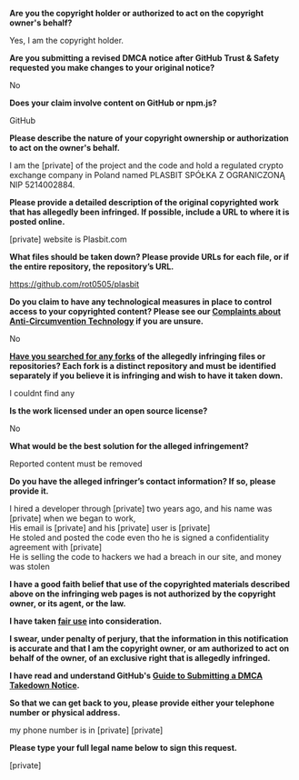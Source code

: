 **Are you the copyright holder or authorized to act on the copyright owner's behalf?**

Yes, I am the copyright holder.

**Are you submitting a revised DMCA notice after GitHub Trust & Safety requested you make changes to your original notice?**

No

**Does your claim involve content on GitHub or npm.js?**

GitHub

**Please describe the nature of your copyright ownership or authorization to act on the owner's behalf.**

I am the [private] of the project and the code and hold a regulated crypto exchange company in Poland named PLASBIT SPÓŁKA Z OGRANICZONĄ NIP 5214002884.

**Please provide a detailed description of the original copyrighted work that has allegedly been infringed. If possible, include a URL to where it is posted online.**

[private] website is Plasbit.com

**What files should be taken down? Please provide URLs for each file, or if the entire repository, the repository’s URL.**

https://github.com/rot0505/plasbit

**Do you claim to have any technological measures in place to control access to your copyrighted content? Please see our <a href="https://docs.github.com/articles/guide-to-submitting-a-dmca-takedown-notice#complaints-about-anti-circumvention-technology">Complaints about Anti-Circumvention Technology</a> if you are unsure.**

No

**<a href="https://docs.github.com/articles/dmca-takedown-policy#b-what-about-forks-or-whats-a-fork">Have you searched for any forks</a> of the allegedly infringing files or repositories? Each fork is a distinct repository and must be identified separately if you believe it is infringing and wish to have it taken down.**

I couldnt find any

**Is the work licensed under an open source license?**

No

**What would be the best solution for the alleged infringement?**

Reported content must be removed

**Do you have the alleged infringer’s contact information? If so, please provide it.**

I hired a developer through [private] two years ago, and his name was [private] when we began to work,  
His email is [private] and his [private] user is [private]  
He stoled and posted the code even tho he is signed a confidentiality agreement with [private]  
He is selling the code to hackers we had a breach in our site, and money was stolen

**I have a good faith belief that use of the copyrighted materials described above on the infringing web pages is not authorized by the copyright owner, or its agent, or the law.**

**I have taken <a href="https://www.lumendatabase.org/topics/22">fair use</a> into consideration.**

**I swear, under penalty of perjury, that the information in this notification is accurate and that I am the copyright owner, or am authorized to act on behalf of the owner, of an exclusive right that is allegedly infringed.**

**I have read and understand GitHub's <a href="https://docs.github.com/articles/guide-to-submitting-a-dmca-takedown-notice/">Guide to Submitting a DMCA Takedown Notice</a>.**

**So that we can get back to you, please provide either your telephone number or physical address.**

my phone number is in [private] [private]

**Please type your full legal name below to sign this request.**

[private]
